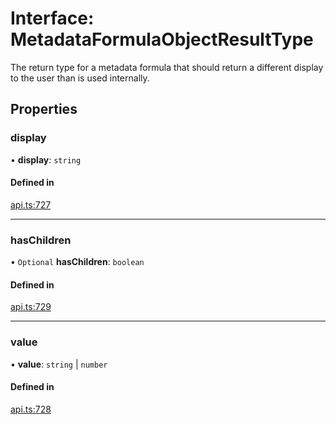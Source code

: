 # Interface: MetadataFormulaObjectResultType

The return type for a metadata formula that should return a different display to the user
than is used internally.

## Properties

### display

• **display**: `string`

#### Defined in

[api.ts:727](https://github.com/coda/packs-sdk/blob/main/api.ts#L727)

___

### hasChildren

• `Optional` **hasChildren**: `boolean`

#### Defined in

[api.ts:729](https://github.com/coda/packs-sdk/blob/main/api.ts#L729)

___

### value

• **value**: `string` \| `number`

#### Defined in

[api.ts:728](https://github.com/coda/packs-sdk/blob/main/api.ts#L728)
